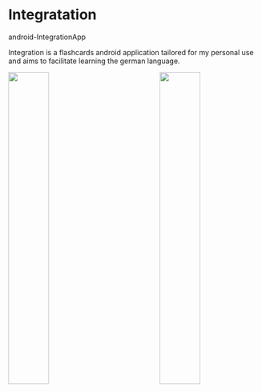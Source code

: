 # Integratation
android-IntegrationApp

Integration is a flashcards android application tailored for my personal use and aims to facilitate learning the german language.


   <img align="right" width="40%" height="auto" src="https://user-images.githubusercontent.com/54249093/88608299-b8529580-d081-11ea-9e8f-27a069af6257.jpg">

<img align="left" width="40%" height="auto"  src="https://user-images.githubusercontent.com/54249093/88608399-f780e680-d081-11ea-862f-d61f98163687.jpg">
